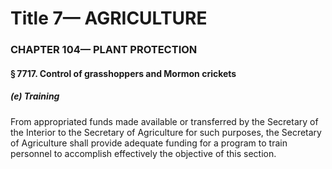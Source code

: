 
# Title 7— AGRICULTURE
### CHAPTER 104— PLANT PROTECTION
#### § 7717. Control of grasshoppers and Mormon crickets
##### (e) Training

From appropriated funds made available or transferred by the Secretary of the Interior to the Secretary of Agriculture for such purposes, the Secretary of Agriculture shall provide adequate funding for a program to train personnel to accomplish effectively the objective of this section.
